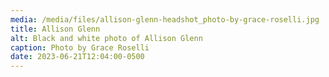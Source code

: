 ```yaml
---
media: /media/files/allison-glenn-headshot_photo-by-grace-roselli.jpg
title: Allison Glenn
alt: Black and white photo of Allison Glenn
caption: Photo by Grace Roselli
date: 2023-06-21T12:04:00-0500
---
```

